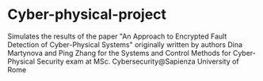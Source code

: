 # Cyber-physical-project
Simulates the results of the paper "An Approach to Encrypted Fault Detection of Cyber-Physical Systems" originally written by authors Dina Martynova and Ping Zhang for the Systems and Control Methods for Cyber-Physical Security exam at MSc. Cybersecurity@Sapienza University of Rome
